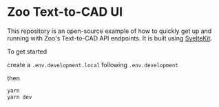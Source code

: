 # Zoo Text-to-CAD UI

This repository is an open-source example of how to quickly get up and running with Zoo's Text-to-CAD API endpoints. It is built using [SvelteKit](https://kit.svelte.dev/).

To get started

create a `.env.development.local` following `.env.development`

then

```bash
yarn
yarn dev
```
